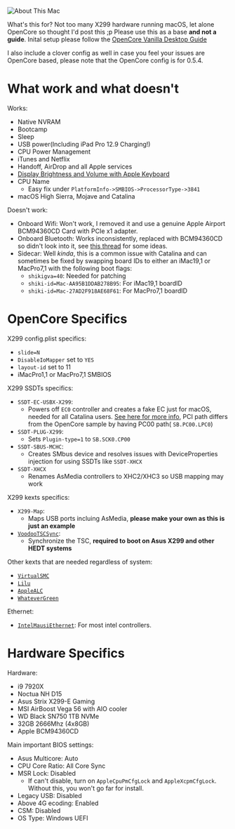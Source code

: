 ![About This Mac](https://i.imgur.com/kp7ymS0.png)
 
 
 What's this for? Not too many X299 hardware running macOS, let alone OpenCore so thought I'd post this ;p 
 Please use this as a base **and not a guide**. Inital setup please follow the [OpenCore Vanilla Desktop Guide](https://khronokernel-2.gitbook.io/opencore-vanilla-desktop-guide/)
 
 I also include a clover config as well in case you feel your issues are OpenCore based, please note that the OpenCore config is for 0.5.4. 
 
# What work and what doesn't

Works:
* Native NVRAM
* Bootcamp
* Sleep
* USB power(Including iPad Pro 12.9 Charging!)
* CPU Power Management
* iTunes and Netflix
* Handoff, AirDrop and all Apple services
* [Display Brightness and Volume with Apple Keyboard](https://github.com/the0neyouseek/MonitorControl/releases)
* CPU Name
   * Easy fix under `PlatformInfo->SMBIOS->ProcessorType->3841`
* macOS High Sierra, Mojave and Catalina


Doesn't work:

* Onboard Wifi: Won't work, I removed it and use a genuine Apple Airport BCM94360CD Card with PCIe x1 adapter.
* Onboard Bluetooth: Works inconsistently, replaced with BCM94360CD so didn't look into it, see [this thread](https://github.com/daliansky/XiaoMi-Pro-Hackintosh/issues/262) for some ideas.
* Sidecar: Well *kinda*, this is a common issue with Catalina and can sometimes be fixed by swapping board IDs to either an iMac19,1 or MacPro7,1 with the following boot flags:
   * `shikigva=40`: Needed for patching
   * `shiki-id=Mac-AA95B1DDAB278B95`: For iMac19,1 boardID
   * `shiki-id=Mac-27AD2F918AE68F61`: For MacPro7,1 boardID
 
 
# OpenCore Specifics

X299 config.plist specifics:
* `slide=N`
* `DisableIoMapper` set to `YES`
* `layout-id` set to 11
* iMacPro1,1 or MacPro7,1 SMBIOS


X299 SSDTs specifics:
* `SSDT-EC-USBX-X299`: 
   * Powers off `EC0` controller and creates a fake EC just for macOS, needed for all Catalina users. [See here for more info](https://khronokernel.github.io/EC-fix-guide/), PCI path differs from the OpenCore sample by having PC00 path( `SB.PC00.LPC0`)
* `SSDT-PLUG-X299`: 
   * Sets `Plugin-type=1` to `SB.SCK0.CP00`
* `SSDT-SBUS-MCHC`: 
   * Creates SMbus device and resolves issues with DeviceProperties injection for using SSDTs like `SSDT-XHCX`
* `SSDT-XHCX`
   * Renames AsMedia controllers to XHC2/XHC3 so USB mapping may work

X299 kexts specifics:

* `X299-Map`: 
   * Maps USB ports incluing AsMedia, **please make your own as this is just an example**
* [`VoodooTSCSync`](https://github.com/RehabMan/VoodooTSCSync): 
   * Synchronize the TSC, **required to boot on Asus X299 and other HEDT systems**


Other kexts that are needed regardless of system:

* [`VirtualSMC`](https://github.com/acidanthera/VirtualSMC)
* [`Lilu`](https://github.com/vit9696/Lilu/releases)
* [`AppleALC`](https://github.com/vit9696/AppleALC/releases)
* [`WhateverGreen`](https://github.com/acidanthera/WhateverGreen/releases)

Ethernet:

* [`IntelMausiEthernet`](https://github.com/Mieze/IntelMausiEthernet): For most intel controllers.

# Hardware Specifics

Hardware:
* i9 7920X
* Noctua NH D15
* Asus Strix X299-E Gaming
* MSI AirBoost Vega 56 with AIO cooler
* WD Black SN750 1TB NVMe
* 32GB 2666Mhz (4x8GB)
* Apple BCM94360CD

Main important BIOS settings:

* Asus Multicore: Auto
* CPU Core Ratio: All Core Sync
* MSR Lock: Disabled
   * If can't disable, turn on `AppleCpuPmCfgLock` and `AppleXcpmCfgLock`. Without this, you won't go far for install.
* Legacy USB: Disabled
* Above 4G ecoding: Enabled
* CSM: Disabled
* OS Type: Windows UEFI

